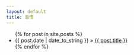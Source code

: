 ```yaml
---
layout: default
title: 怠惰
---
```

<ul class="posts">
{% for post in site.posts %}
	<li>
		<span>{{ post.date | date_to_string }}</span> &raquo; <a href="{{ post.url }}">{{ post.title }}</a>
	</li>
{% endfor %}
</ul>
